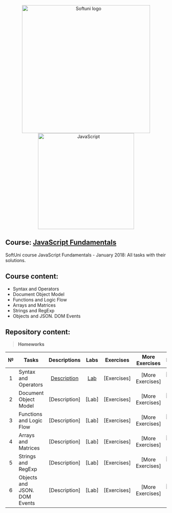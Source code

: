 <p align="center">
	<a href="https://softuni.bg/"><img src="https://www.jobs.bg/assets/logo/2017-09-01/b_6e048c01c340d967f2a6e540e9825d46.png" alt="Softuni logo" width="400" align="center"></a>
	<a href="https://www.javascript.com/"><img src="https://upload.wikimedia.org/wikipedia/commons/thumb/9/99/Unofficial_JavaScript_logo_2.svg/512px-Unofficial_JavaScript_logo_2.svg.png" alt="JavaScript" width="300" align="center"></a>
<p>

## Course: [JavaScript Fundamentals](https://softuni.bg/trainings/2247/js-fundamentals-january-2019)
SoftUni course JavaScript Fundamentals - January 2018: All tasks with their solutions.

## Course content:
- Syntax and Operators
- Document Object Model
- Functions and Logic Flow
- Arrays and Matrices
- Strings and RegExp
- Objects and JSON. DOM Events

## Repository content:

> **Homeworks**

№   |Tasks							|Descriptions																							| Labs																													| Exercises																																		|More Exercises	 																																	|Progress																													
:--:|-------------------------------|:-----------------------------------------------------------------------------------------------------:|:---------------------------------------------------------------------------------------------------------------------:|:---------------------------------------------------------------------------------------------------------------------------------------------:|:-------------------------------------------------------------------------------------------------------------------------------------------------:|:-------------:
1	|Syntax and Operators			|[Description](https://github.com/dobroslav-atanasov/JavaScript-Fundamentals/tree/master/Resources)		|[Lab](https://github.com/dobroslav-atanasov/JavaScript-Fundamentals/tree/master/01.SyntaxAndOperators-Lab)				|[Exercises]																												 					|[More Exercises]																																	|![Progress](http://progressed.io/bar/0)
2	|Document Object Model			|[Description]																							|[Lab]																											 		|[Exercises]																												 					|[More Exercises]																																	|![Progress](http://progressed.io/bar/0)
3	|Functions and Logic Flow		|[Description]																							|[Lab]																											 		|[Exercises]																												 					|[More Exercises]																																	|![Progress](http://progressed.io/bar/0)
4	|Arrays and Matrices			|[Description]																							|[Lab]																											 		|[Exercises]																												 					|[More Exercises]																																	|![Progress](http://progressed.io/bar/0)
5	|Strings and RegExp				|[Description]																							|[Lab]																											 		|[Exercises]																												 					|[More Exercises]																																	|![Progress](http://progressed.io/bar/0)
6	|Objects and JSON. DOM Events	|[Description]																							|[Lab]																											 		|[Exercises]																												 					|[More Exercises]																																	|![Progress](http://progressed.io/bar/0)
